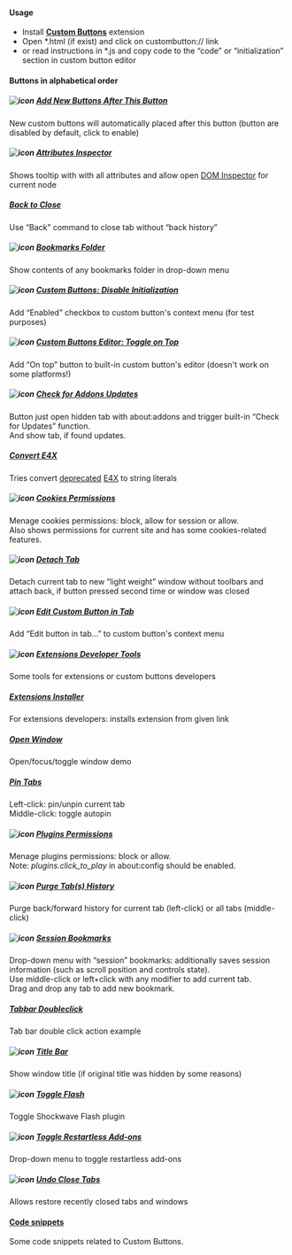 ﻿#### Usage
* Install **[Custom Buttons](https://addons.mozilla.org/addon/custom-buttons/)** extension
* Open *.html (if exist) and click on custombutton:// link
* or read instructions in *.js and copy code to the “code” or “initialization” section in custom button editor

#### Buttons in alphabetical order

##### ![icon](https://raw.github.com/Infocatcher/Custom_Buttons/master/Add_New_Buttons_After_This_Button/icon.png)&nbsp;[Add New Buttons After This Button](Custom_Buttons/tree/master/Add_New_Buttons_After_This_Button)
New custom buttons will automatically placed after this button (button are disabled by default, click to enable)

##### ![icon](https://raw.github.com/Infocatcher/Custom_Buttons/master/Attributes_Inspector/icon.png)&nbsp;[Attributes Inspector](Custom_Buttons/tree/master/Attributes_Inspector)
Shows tooltip with with all attributes and allow open [DOM Inspector](https://addons.mozilla.org/addon/dom-inspector-6622/) for current node

##### [Back to Close](Custom_Buttons/tree/master/Back_to_Close)
Use “Back” command to close tab without “back history”

##### ![icon](https://raw.github.com/Infocatcher/Custom_Buttons/master/Bookmarks_Folder/icon.png)&nbsp;[Bookmarks Folder](Custom_Buttons/tree/master/Bookmarks_Folder)
Show contents of any bookmarks folder in drop-down menu

##### ![icon](https://raw.github.com/Infocatcher/Custom_Buttons/master/CB_Disable_Initialization/icon.png)&nbsp;[Custom Buttons: Disable Initialization](Custom_Buttons/tree/master/CB_Disable_Initialization)
Add “Enabled” checkbox to custom button's context menu (for test purposes)

##### ![icon](https://raw.github.com/Infocatcher/Custom_Buttons/master/CB_Editor_Toggle_on_Top/icons/icon.png)&nbsp;[Custom Buttons Editor: Toggle on Top](Custom_Buttons/tree/master/CB_Editor_Toggle_on_Top)
Add “On top” button to built-in custom button's editor (doesn't work on some platforms!)

##### ![icon](https://raw.github.com/Infocatcher/Custom_Buttons/master/Check_for_Addons_Updates/icon.png)&nbsp;[Check for Addons Updates](Custom_Buttons/tree/master/Check_for_Addons_Updates)
Button just open hidden tab with about:addons and trigger built-in “Check for Updates” function.
<br>And show tab, if found updates.

##### [Convert E4X](Custom_Buttons/tree/master/Convert_E4X)
Tries convert [deprecated](http://custombuttons.sf.net/forum/viewtopic.php?f=2&t=365) [E4X](https://developer.mozilla.org/en-US/docs/E4X) to string literals

##### ![icon](https://raw.github.com/Infocatcher/Custom_Buttons/master/Cookies_Permissions/icons/icon.png)&nbsp;[Cookies Permissions](Custom_Buttons/tree/master/Cookies_Permissions)
Menage cookies permissions: block, allow for session or allow.
<br>Also shows permissions for current site and has some cookies-related features.

##### ![icon](https://raw.github.com/Infocatcher/Custom_Buttons/master/Detach_Tab/icon.png)&nbsp;[Detach Tab](Custom_Buttons/tree/master/Detach_Tab)
Detach current tab to new “light weight” window without toolbars and attach back, if button pressed second time or window was closed

##### ![icon](https://raw.github.com/Infocatcher/Custom_Buttons/master/Edit_Custom_Button_in_Tab/icon.png)&nbsp;[Edit Custom Button in Tab](Custom_Buttons/tree/master/Edit_Custom_Button_in_Tab)
Add “Edit button in tab…” to custom button's context menu

##### ![icon](https://raw.github.com/Infocatcher/Custom_Buttons/master/Extensions_Developer_Tools/icon.png)&nbsp;[Extensions Developer Tools](Custom_Buttons/tree/master/Extensions_Developer_Tools)
Some tools for extensions or custom buttons developers

##### [Extensions Installer](Custom_Buttons/tree/master/Extensions_Installer)
For extensions developers: installs extension from given link

##### [Open Window](Custom_Buttons/tree/master/Open_Window)
Open/focus/toggle window demo

##### [Pin Tabs](Custom_Buttons/tree/master/Pin_Tabs)
Left-click: pin/unpin current tab
<br>Middle-click: toggle autopin

##### ![icon](https://raw.github.com/Infocatcher/Custom_Buttons/master/Plugins_Permissions/icons/icon.png)&nbsp;[Plugins Permissions](Custom_Buttons/tree/master/Plugins_Permissions)
Menage plugins permissions: block or allow.
<br>Note: *plugins.click_to_play* in about:config should be enabled.

##### ![icon](https://raw.github.com/Infocatcher/Custom_Buttons/master/Purge_Tabs_History/icon.png)&nbsp;[Purge Tab(s) History](Custom_Buttons/tree/master/Purge_Tabs_History)
Purge back/forward history for current tab (left-click) or all tabs (middle-click)

##### ![icon](https://raw.github.com/Infocatcher/Custom_Buttons/master/Session_Bookmarks/icon.png)&nbsp;[Session Bookmarks](Custom_Buttons/tree/master/Session_Bookmarks)
Drop-down menu with “session” bookmarks: additionally saves session information (such as scroll position and controls state).
<br>Use middle-click or left+click with any modifier to add current tab.
<br>Drag and drop any tab to add new bookmark.

##### [Tabbar Doubleclick](Custom_Buttons/tree/master/Tabbar_Doubleclick)
Tab bar double click action example

##### ![icon](https://raw.github.com/Infocatcher/Custom_Buttons/master/Title_Bar/icon.png)&nbsp;[Title Bar](Custom_Buttons/tree/master/Title_Bar)
Show window title (if original title was hidden by some reasons)

##### ![icon](https://raw.github.com/Infocatcher/Custom_Buttons/master/Toggle_Flash/icon.png)&nbsp;[Toggle Flash](Custom_Buttons/tree/master/Toggle_Flash)
Toggle Shockwave Flash plugin

##### ![icon](https://raw.github.com/Infocatcher/Custom_Buttons/master/Toggle_Restartless_Add-ons/icon.png)&nbsp;[Toggle Restartless Add-ons](Custom_Buttons/tree/master/Toggle_Restartless_Add-ons)
Drop-down menu to toggle restartless add-ons

##### ![icon](https://raw.github.com/Infocatcher/Custom_Buttons/master/Undo_Close_Tabs/icons/icon.png)&nbsp;[Undo Close Tabs](Custom_Buttons/tree/master/Undo_Close_Tabs)
Allows restore recently closed tabs and windows

#### [Code snippets](Custom_Buttons/tree/master/code_snippets)
Some code snippets related to Custom Buttons.